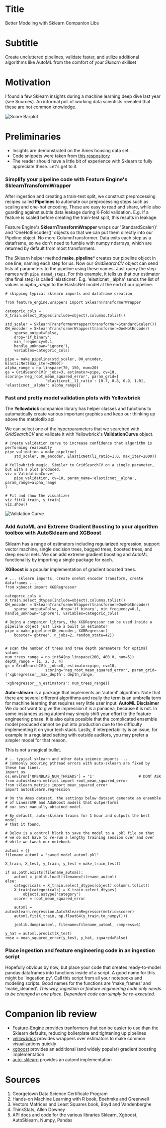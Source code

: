 # Title
Better Modeling with Sklearn Companion Libs
# Subtitle
Create uncluttered pipelines, validate faster, and utilize additional algorithms like AutoML from the comfort of your *Sklearn* skillset

# Motivation
I found a few Sklearn insights during a machine learning deep dive last year (see Sources). An informal poll of working data scientists revealed that these are not common knowledge. 

![Score Barplot](./figures/score_barplot.png)

# Preliminaries
* Insights are demonstrated on the Ames housing data set.
* Code snippets were taken from [this respository](https://github.com/blakeb211/ames-housing)
* The reader should have a little bit of experience with Sklearn to fully appreciate these. 
Let's get to it.

### Simplify your pipeline code with Feature Engine's **SklearnTransformWrapper**

After ingestion and creating a train-test split, we construct preprocessing recipes called **Pipelines** to automate our preprocessing steps such as scaling and one-hot encoding. These are easy to read and share, while also guarding against subtle data leakage during K-Fold validation. E.g. If a feature is scaled before creating the train-test split, this results in leakage.

Feature Engine's **SklearnTransformWrapper** wraps our 'StandardScaler()' and 'OneHotEncoder()' objects so that we can put them directly into our Pipeline object. No more ColumnTransformer. Data exits each step as a dataframe, so we don't need to fumble with numpy ndarrays, which are returned by default from most transformers.

The Sklearn helper method **make_pipeline*** creates our pipeline object in one line, naming each step for us. Now our *GridSearchCV* object can send lists of parameters to the pipeline using these names. Just query the step names with `pipe.named_steps`. For this example, it tells us that our estimator (the final step) is called 'elasticnet'. E.g. 'elasticnet__alpha' sends the list of values in *alpha_range* to the ElasticNet model at the end of our pipeline.

```
# skipping typical sklearn imports and dataframe creation 

from feature_engine.wrappers import SklearnTransformerWrapper

categoric_cols = X_train.select_dtypes(include=object).columns.tolist()

std_scaler = SklearnTransformerWrapper(transformer=StandardScaler())
OH_encoder = SklearnTransformerWrapper(transformer=OneHotEncoder(
    sparse_output=False, 
    drop='if_binary', 
    min_frequency=0.1, 
    handle_unknown='ignore'), 
    variables=categoric_cols)

pipe = make_pipeline(std_scaler, OH_encoder, ElasticNet(max_iter=2000))
alpha_range = np.linspace(70, 150, num=20)
gs = GridSearchCV(n_jobs=3, estimator=pipe, cv=10, scoring='neg_root_mean_squared_error', param_grid={
                  'elasticnet__l1_ratio': [0.7, 0.8, 0.9, 1.0], 'elasticnet__alpha': alpha_range})
```

### Fast and pretty model validation plots with Yellowbrick

The **Yellowbrick** companion library has helper classes and functions to automatically create various important graphics and keep our thinking up above the matplotlib api.

We can select one of the hyperparameters that we searched with *GridSearchCV* and validate it with Yellowbrick's **ValidationCurve** object. 

```
# Create validation curve to increase confidence that algorithm is performing reasonably
pipe_validation = make_pipeline(
    std_scaler, OH_encoder, ElasticNet(l1_ratio=1.0, max_iter=2000))

# Yellowbrick magic. Similar to GridSearchCV on a single parameter, but with a plot produced.
viz = ValidationCurve(
    pipe_validation, cv=10, param_name='elasticnet__alpha', param_range=alpha_range
)

# Fit and show the visualizer
viz.fit(X_train, y_train)
viz.show()
```

![Validation Curve](./figures/elasticnet_validation_curve.png)


### Add AutoML and Extreme Gradient Boosting to your algorithm toolbox with AutoSklearn and XGBoost
Sklearn has a range of estimators including regularized regression, support vector machine, single decision trees, bagged trees, boosted trees, and deep neural nets. We can add extreme gradient boosting and AutoML functionality by importing a single package for each.

**XGBoost** is a popular implementation of gradient boosted trees.

```
# ... sklearn imports, create onehot encoder transform, create dataframes ...
from xgboost import XGBRegressor

categoric_cols = X_train.select_dtypes(include=object).columns.tolist()
OH_encoder = SklearnTransformerWrapper(transformer=OneHotEncoder(
    sparse_output=False, drop='if_binary', min_frequency=0.1, handle_unknown='ignore'), variables=categoric_cols)

# Being a companion library, the XGBRegressor can be used inside a pipeline object just like a built in estimator
pipe = make_pipeline(OH_encoder, XGBRegressor(
    booster='gbtree', n_jobs=2, random_state=42))


# scan the number of trees and tree depth parameters for optimal values
num_trees_range = np.int64(np.linspace(200, 400.0, num=5))
depth_range = [1, 2, 3, 4]
gs = GridSearchCV(n_jobs=8, estimator=pipe, cv=10,
                  scoring='neg_root_mean_squared_error', param_grid={'xgbregressor__max_depth': depth_range,
                                                                     'xgbregressor__n_estimators': num_trees_range})
```

**Auto-sklearn** is a package that implements an 'automl' algorithm. Note that there are several different algorithms and really the term is an umbrella term for machine learning that requires very little user input. **AutoML Disclaimer** We do not want to give the impression it is a panacea, because it is not. In some instances using automl may simply shift your effort to the feature engineering phase. It is also quite possible that the complicated ensemble model produced cannot be put into production due to the difficulty implementing it on your tech stack. Lastly, if interpertability is an issue, for example in a regulated setting with outside auditors, you may prefer a simpler model for that reason.

 This is not a magical bullet.

```
# .. typical sklearn and other data science imports ... 
# Commonly occuring pthread errors with auto-sklearn are fixed by these two lines.
import os
os.environ['OPENBLAS_NUM_THREADS'] = '1'                    # DONT ASK 
from autosklearn.metrics import root_mean_squared_error
from sklearn.metrics import mean_squared_error
import autosklearn.regression

# On the Ames dataset, the settings below dataset generate an ensemble 
# of LinearSVR and AdaBoost models that outperforms 
# our best manually-obtained model.

# By default, auto-sklearn trains for 1 hour and outputs the best model
# that it found.

# Below is a control block to save the model to a .pkl file so that 
# we do not have to re-run a lengthy training session over and over
# while we tweak our notebook.

automl = {}
filename_automl = "saved_model_automl.pkl"

X_train, X_test, y_train, y_test = make_train_test()

if os.path.exists(filename_automl):
    automl = joblib.load(filename=filename_automl)
else:
    categoricals = X_train.select_dtypes(object).columns.tolist()
    X_train[categoricals] = X_train.select_dtypes(
        object).astype('category')
    scorer = root_mean_squared_error

    automl = autosklearn.regression.AutoSklearnRegressor(metric=scorer)
    automl.fit(X_train, np.float64(y_train.to_numpy()))

    joblib.dump(automl, filename=filename_automl, compress=6)

y_hat = automl.predict(X_test)
rmse = mean_squared_error(y_test, y_hat, squared=False)
```

### Place ingestion and feature engineering code in an ingestion script  
Hopefully obvious by now, but place your code that creates ready-to-model pandas dataframes into functions inside of a script. A good name for this might be 'ingestion.py'. Call this script from all your notebooks and modeling scripts. Good names for the functions are 'make_frames' and 'make_cleaned'. *This way, ingestion or feature engineering code only needs to be changed in one place. Dependent code can simply be re-executed.* 

# Companion lib review
* [Feature-Engine](https://github.com/feature-engine/feature_engine) provides tranformers that can be easier to use than 
the Sklearn defaults, reducing boilerplate and tightening up pipelines
* [yellowbrick](https://github.com/DistrictDataLabs/yellowbrick) provides wrappers over estimators to make common 
visualizations quickly
* [xgboost](https://github.com/dmlc/xgboost) provides an additional (and widely popular) gradient boosting implementation
* [auto-sklearn](https://github.com/automl/auto-sklearn) provides an automl implementation

# Sources 
1. Georgetown Data Science Certificate Program
1. Hands-on Machine Learning with R book, Boehmke and Greenwell
1. Vectors Matrices and Least Squares book, Boyd and Vandenberghe
1. ThinkStats, Allen Downey
1. API docs and code for the various libraries Sklearn, Xgboost, AutoSklearn, Numpy, Pandas

